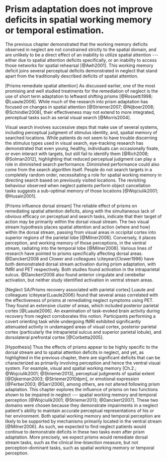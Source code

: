 Prism adaptation does not improve deficits in spatial working memory or temporal estimation.
============================================================================================

The previous chapter demonstrated that the working memory deficits
observed in neglect are not constrained strictly to the spatial
domain, and are unlikely to be a direct effect of an
inability to utilize spatial attention --- either due to spatial
attention deficits specifically, or an inability to access those
networks for spatial rehearsal [@Awh2001].
This working memory deficit joins several perceptual
deficits demonstrated in neglect that stand apart from the
traditionally described deficits of spatial attention.

[Prisms remediate spatial attention] As discussed earlier, one of
the most promising and well studied treatments for the remediation
of neglect is the use of short term adaptation to leftward
shifting prisms [@Rossetti1998; @Luaute2006]. While much of the
research into prism adaptation has focused on changes in spatial
attention [@Striemer2007; @Nijboer2008; @Schindler2008], their
effectiveness may not extend to more integrated, perceptual tasks
such as serial visual search [@Morris2004].

Visual search involves successive steps that make use of
several systems, including perceptual judgment of stimulus
identity, and, spatial memory of searched locations.
While patients do not seem
to have trouble discerning the stimulus types used in visual
search, eye-tracking research has demonstrated that even young,
healthy, individuals can occasionally fixate, or even interact
with targets, but still fail to identify them [@Rich2008;
@Solman2012], highlighting that reduced perceptual
judgment can play a role in
diminished search performance.  Diminished performance could
also come from the search algorithm itself.  People do not search
targets in a completely random order, necessitating a role for
spatial working memory in directing search based on previously
visited locations. The revisiting behaviour observed
when neglect patients perform object cancellation tasks suggests
a sub-optimal memory of those locations
[@Wojciulik2001; @Husain2001].

[Prisms influence dorsal stream] The reliable effect of prisms on
remediating spatial attention deficits, along with the simultaneous
lack of obvious efficacy on perceptual and search tasks,
indicate that their target of action may be primarily within the dorsal visual
stream.  The two visual stream hypothesis places spatial attention
and action (where and how) within the dorsal stream, passing from
visual areas in occipital cortex into superior regions of the parietal lobe
[@Milner2006].  Conversely, it places perception, and working
memory of those perceptions, in the ventral stream, radiating into
the temporal lobe [@Milner2006].  Various lines of research have
pointed to prisms specifically affecting dorsal areas.
@Danckert2008 and Clower and colleagues \citeyear{Clower1996} have
both demonstrated dorsal
stream activation during prism adaptation, with fMRI and PET
respectively. Both studies found activation in the intraparietal
sulcus. @Danckert2008 also found anterior cingulate and
cerebellar activation, but neither study identified activation in
ventral stream areas.

[Neglect SA/Prisms recovery associated with parietal cortex]
Luaute and colleagues \citeyear{Luaute2006}
found that several areas correlated with the
effectiveness of prisms at remediating neglect symptoms using PET.
They found an extensive cluster of areas, which included posterior
parietal cortex [@Luaute2006]. An examination of task-evoked brain
activity during recovery from neglect corroborates this notion.
Participants performing a covert orienting task while undergoing
fMRI exhibited significantly attenuated activity in undamaged
areas of visual cortex, posterior parietal cortex (particularly
the intraparietal sulcus and superior parietal lobule), and
dorsolateral prefrontal cortex [@Corbetta2005].

[Hypothesis] Thus the effects of prisms appear to be highly
specific to the dorsal stream and to spatial attention deficits in
neglect, and yet, as highlighted in the previous chapter, there
are significant deficits that can be characterized as primarily
involving perception and hence the ventral visual system.
For example, visual
and spatial working memory [Ch.2.; @Wojciulik2001; @Striemer2013],
perceptual judgments of spatial extent [@Dijkerman2003;
@Striemer2010dpm], or emotional expression [@Ferber2003;
@Sarri2006], among others, are not altered following prism
adaptation.  This chapter explores the influence of
prisms on two functions shown to be impaired in neglect ---
spatial working memory and temporal perception
[@Wojciulik2001; @Striemer2013; @Danckert2007].
These two domains were
chosen because they demonstrate impairments in a neglect patient's
ability to maintain accurate perceptual representations of his or
her environment. Both spatial working memory
and temporal perception are
likely to be supported by mechanisms primarily located in the
ventral stream [@Milner2006]. As such, we expected to find neglect patients
would continue to demonstrate deficits in these two tasks even
after prism adaptation. More precisely, we expect prisms
would remediate dorsal stream tasks, such as the clinical
line-bisection measure, but not perception-dominant tasks, such as
spatial working memory or temporal perception.
